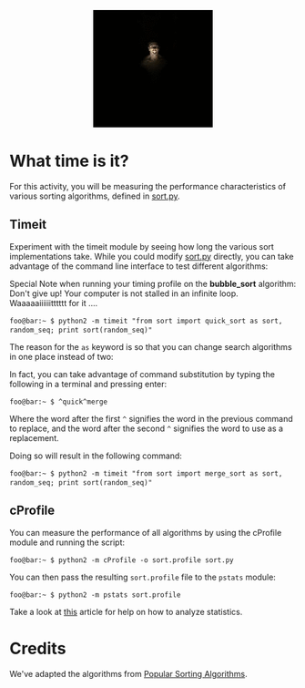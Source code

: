 <p align="center">
  <img src=download.gif/>
</p>

# What time is it?
For this activity, you will be measuring the performance characteristics of
various sorting algorithms, defined in [sort.py](sort.py).


## Timeit
Experiment with the timeit module by seeing how long the various sort
implementations take. While you could modify [sort.py](sort.py) directly, you
can take advantage of the command line interface to test different algorithms:

Special Note when running your timing profile on the **bubble_sort** algorithm:  Don't give up! Your computer is not stalled in an infinite loop.  Waaaaaiiiiiitttttt for it ....

```console
foo@bar:~ $ python2 -m timeit "from sort import quick_sort as sort, random_seq; print sort(random_seq)"
```

The reason for the `as` keyword is so that you can change search algorithms in
one place instead of two:

In fact, you can take advantage of command substitution by typing the following
in a terminal and pressing enter:

```console
foo@bar:~ $ ^quick^merge
```
Where the word after the first `^` signifies the word in the previous command to
replace, and the word after the second `^` signifies the word to use as a
replacement.

Doing so will result in the following command:

```console
foo@bar:~ $ python2 -m timeit "from sort import merge_sort as sort, random_seq; print sort(random_seq)"
```

## cProfile
You can measure the performance of all algorithms by using the cProfile module
and running the script:

```console
foo@bar:~ $ python2 -m cProfile -o sort.profile sort.py
```

You can then pass the resulting `sort.profile` file to the `pstats` module:

```console
foo@bar:~ $ python2 -m pstats sort.profile
```

Take a look at
[this](https://www.stefaanlippens.net/python_profiling_with_pstats_interactive_mode/)
article for help on how to analyze statistics.




# Credits
We've adapted the algorithms from 
[Popular Sorting Algorithms](http://python3.codes/popular-sorting-algorithms/).
